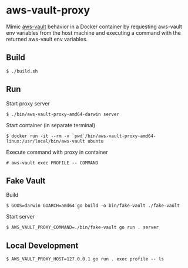# aws-vault-proxy

Mimic [aws-vault](https://github.com/99designs/aws-vault) behavior in a Docker container by requesting aws-vault env variables from the host machine and executing a command with the returned aws-vault env variables.

## Build

```
$ ./build.sh
```

## Run

Start proxy server
```
$ ./bin/aws-vault-proxy-amd64-darwin server
```

Start container (in separate terminal)
```
$ docker run -it --rm -v `pwd`/bin/aws-vault-proxy-amd64-linux:/usr/local/bin/aws-vault ubuntu
```

Execute command with proxy in container
```
# aws-vault exec PROFILE -- COMMAND
```

## Fake Vault

Build
```
$ GOOS=darwin GOARCH=amd64 go build -o bin/fake-vault ./fake-vault
```

Start server
```
$ AWS_VAULT_PROXY_COMMAND=./bin/fake-vault go run . server
```

## Local Development

```
$ AWS_VAULT_PROXY_HOST=127.0.0.1 go run . exec profile -- ls
```